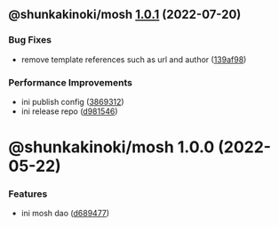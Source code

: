## @shunkakinoki/mosh [1.0.1](https://github.com/shunkakinoki/contracts/compare/@shunkakinoki/mosh@1.0.0...@shunkakinoki/mosh@1.0.1) (2022-07-20)

### Bug Fixes

- remove template references such as url and author ([139af98](https://github.com/shunkakinoki/contracts/commit/139af98ef46346d25875224520c58502befa44c1))

### Performance Improvements

- ini publish config ([3869312](https://github.com/shunkakinoki/contracts/commit/3869312ec4a979930e54bacb6ebae3d2078818cd))
- ini release repo ([d981546](https://github.com/shunkakinoki/contracts/commit/d981546cf1a440703acee787be764d3afaf053bc))

# @shunkakinoki/mosh 1.0.0 (2022-05-22)

### Features

- ini mosh dao ([d689477](https://github.com/shunkakinoki/contracts/commit/d68947791df63df7219190c86396a4eb103c8417))
